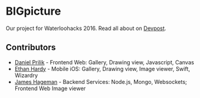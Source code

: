 # BIGpicture

Our project for Waterloohacks 2016. Read all about on [Devpost](http://devpost.com/software/bigpicture).

## Contributors

- [Daniel Prilik](https://github.com/daniel5151) - Frontend Web: Gallery, Drawing view, Javascript, Canvas
- [Ethan Hardy](https://github.com/ethan-hardy) - Mobile iOS: Gallery, Drawing view, Image viewer, Swift, Wizardry
- [James Hageman](https://github.com/JamesHageman/) - Backend Services: Node.js, Mongo, Websockets; Frontend Web Image viewer
